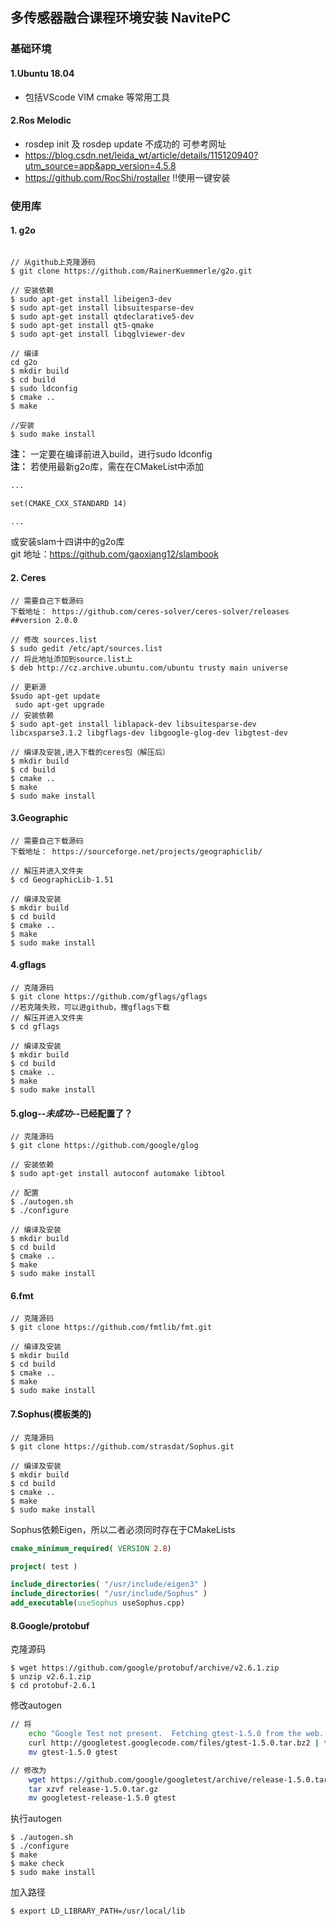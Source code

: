 ## 多传感器融合课程环境安装 NavitePC

### 基础环境
#### 1.Ubuntu 18.04
 * 包括VScode VIM cmake 等常用工具

#### 2.Ros Melodic
 * rosdep init 及 rosdep update 不成功的 可参考网址
 * https://blog.csdn.net/leida_wt/article/details/115120940?utm_source=app&app_version=4.5.8
 * https://github.com/RocShi/rostaller  !!使用一键安装

### 使用库
#### 1. g2o
```shell

// 从github上克隆源码
$ git clone https://github.com/RainerKuemmerle/g2o.git

// 安装依赖
$ sudo apt-get install libeigen3-dev
$ sudo apt-get install libsuitesparse-dev
$ sudo apt-get install qtdeclarative5-dev
$ sudo apt-get install qt5-qmake
$ sudo apt-get install libqglviewer-dev

// 编译
cd g2o
$ mkdir build
$ cd build
$ sudo ldconfig
$ cmake ..
$ make

//安装
$ sudo make install
```
**注：** 一定要在编译前进入build，进行sudo ldconfig</br>
**注：** 若使用最新g2o库，需在在CMakeList中添加

```CMakeList.txt
...

set(CMAKE_CXX_STANDARD 14)

...
```
或安装slam十四讲中的g2o库</br>
git 地址：https://github.com/gaoxiang12/slambook

#### 2. Ceres
```shell
// 需要自己下载源码
下载地址： https://github.com/ceres-solver/ceres-solver/releases  ##version 2.0.0

// 修改 sources.list
$ sudo gedit /etc/apt/sources.list
// 将此地址添加到source.list上
$ deb http://cz.archive.ubuntu.com/ubuntu trusty main universe 

// 更新源
$sudo apt-get update
 sudo apt-get upgrade
// 安装依赖
$ sudo apt-get install liblapack-dev libsuitesparse-dev libcxsparse3.1.2 libgflags-dev libgoogle-glog-dev libgtest-dev

// 编译及安装,进入下载的ceres包（解压后）
$ mkdir build
$ cd build
$ cmake ..
$ make
$ sudo make install

```

#### 3.Geographic
```shell
// 需要自己下载源码
下载地址： https://sourceforge.net/projects/geographiclib/

// 解压并进入文件夹
$ cd GeographicLib-1.51

// 编译及安装
$ mkdir build
$ cd build
$ cmake ..
$ make
$ sudo make install

```

#### 4.gflags

```shell
// 克隆源码
$ git clone https://github.com/gflags/gflags
//若克隆失败，可以进github，搜gflags下载
// 解压并进入文件夹
$ cd gflags

// 编译及安装
$ mkdir build
$ cd build
$ cmake ..
$ make
$ sudo make install

```

#### 5.glog--_未成功_--已经配置了？

```shell
// 克隆源码
$ git clone https://github.com/google/glog

// 安装依赖
$ sudo apt-get install autoconf automake libtool

// 配置
$ ./autogen.sh
$ ./configure

// 编译及安装
$ mkdir build
$ cd build
$ cmake ..
$ make
$ sudo make install

```
#### 6.fmt
```shell
// 克隆源码
$ git clone https://github.com/fmtlib/fmt.git

// 编译及安装
$ mkdir build
$ cd build
$ cmake ..
$ make
$ sudo make install

```

#### 7.Sophus(模板类的)

```shell
// 克隆源码
$ git clone https://github.com/strasdat/Sophus.git

// 编译及安装
$ mkdir build
$ cd build
$ cmake ..
$ make
$ sudo make install

```
Sophus依赖Eigen，所以二者必须同时存在于CMakeLists
```cmake
cmake_minimum_required( VERSION 2.8)

project( test )

include_directories( "/usr/include/eigen3" )
include_directories( "/usr/include/Sophus" )
add_executable(useSophus useSophus.cpp)

```

#### 8.Google/protobuf

克隆源码
```shell
$ wget https://github.com/google/protobuf/archive/v2.6.1.zip
$ unzip v2.6.1.zip
$ cd protobuf-2.6.1
```

修改autogen
```sh
// 将
    echo "Google Test not present.  Fetching gtest-1.5.0 from the web..."
    curl http://googletest.googlecode.com/files/gtest-1.5.0.tar.bz2 | tar jx
    mv gtest-1.5.0 gtest

// 修改为
    wget https://github.com/google/googletest/archive/release-1.5.0.tar.gz
    tar xzvf release-1.5.0.tar.gz
    mv googletest-release-1.5.0 gtest
```

执行autogen
```shell
$ ./autogen.sh
$ ./configure
$ make
$ make check
$ sudo make install
```

加入路径
```
$ export LD_LIBRARY_PATH=/usr/local/lib
```
